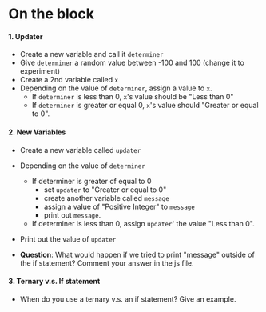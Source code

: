 # On the block

#### 1. Updater
* Create a new variable and call it `determiner`
* Give `determiner` a random value between -100 and 100 (change it to experiment)
* Create a 2nd variable called `x`
* Depending on the value of `determiner`, assign a value to `x`. 
    - If `determiner` is less than 0, `x`'s value should be "Less than 0"
    - If `determiner` is greater or equal 0, `x`'s value should "Greater or equal to 0".

#### 2. New Variables 
* Create a new variable called `updater`
* Depending on the value of `determiner`
    * If determiner is greater of equal to 0
        * set `updater` to "Greater or equal to 0"
        * create another variable called `message`
        * assign a value of "Positive Integer" to `message`
        * print out `message`. 
    * If determiner is less than 0, assign `updater`' the value "Less than 0".
* Print out the value of `updater`

* **Question**: What would happen if we tried to print "message" outside of the if statement? Comment your answer in the js file.

#### 3. Ternary v.s. If statement 
* When do you use a ternary v.s. an if statement? Give an example.
